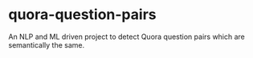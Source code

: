 # quora-question-pairs
An NLP and ML driven project to detect Quora question pairs which are semantically the same. 
